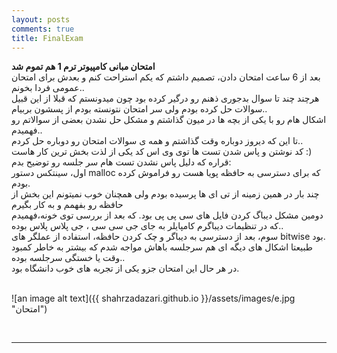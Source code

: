 ```yaml
---
layout: posts
comments: true
title: FinalExam
---
```


**امتحان مبانی کامپیوتر ترم 1 هم تموم شد**
<br>
بعد از 6 ساعت امتحان دادن، تصمیم داشتم که یکم استراحت کنم و بعدش برای امتحان عمومی فردا بخونم..
<br>
هرچند چند تا سوال بدجوری ذهنم رو درگیر کرده بود چون میدونستم که قبلا از این قبیل سوالات حل کرده بودم ولی سر امتحان نتونسته بودم از پسشون بربیام..
<br>
اشکال هام رو با یکی از بچه ها در میون گذاشتم و مشکل حل نشدن بعضی از سوالاتم رو فهمیدم..
<br>
تا این که دیروز دوباره وقت گذاشتم و همه ی سوالات امتحان رو دوباره حل کردم..
<br>
کد نوشتن و پاس شدن تست ها توی وی اس کد یکی از لذت بخش ترین کار هاست :)
<br>
قراره که دلیل پاس نشدن تست هام سر جلسه رو توضیح بدم:
<br>
اول، سینتکس دستور malloc که برای دسترسی به حافظه پویا هست رو فراموش کرده بودم.
<br>
چند بار در همین زمینه از تی ای ها پرسیده بودم ولی همچنان خوب نمیتونم این بخش از حافظه رو بفهمم و به کار بگیرم
<br>
دومین مشکل دیباگ کردن فایل های سی پی پی بود. که بعد از بررسی توی خونه،فهمیدم که در تنظیمات دیباگرم کامپایلر به جای جی سی سی ، جی پلاس پلاس بوده..
<br>
سوم، بعد از دسترسی به دیباگر و چک کردن حافظه، استفاده از عملگر های bitwise بود.
<br>
طبیعتا اشکال های دیگه ای هم سرجلسه باهاش مواجه شدم که بیشتر به خاطر کمبود وقت یا خستگی سرجلسه بوده..
<br>
در هر حال این امتحان جزو یکی از تجربه های خوب دانشگاه بود.
<br><br>

![an image alt text]({{ shahrzadazari.github.io }}/assets/images/e.jpg "امتحان")

<br>

---

